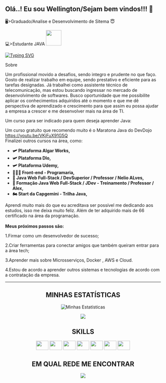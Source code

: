 ## Olá..! Eu sou Wellington/Sejam bem vindos!!!  👋

<!--
**Wellington323/Wellington323** is a ✨ _special_ ✨ repository because its `README.md` (this file) appears on your GitHub profile.

Here are some ideas to get you started:

- 🔭 
- 🌱 I’m currently learning ...
- 👯 I’m looking to collaborate on ...
- 🤔 I’m looking for help with ...
- 💬 Ask me about ...
- 📫 How to reach me: ...
- 😄 Pronouns: ...
- ⚡ Fun fact: ...
-->



🖥>Graduado/Analise e Desenvolvimento de Sitema 😇

💻>Estudante JAVA <img height="50em" src="https://cdn.jsdelivr.net/gh/devicons/devicon/icons/java/java-plain-wordmark.svg" />
     
     
[![Typing SVG](https://readme-typing-svg.demolab.com?font=Fira+Code&pause=1000&color=fd428d&center=true&vCenter=true&width=1000&lines=Dev+Full+stack+com+foco+em+Back-end)](https://git.io/typing-svg)

Sobre

Um profissional movido a desafios, sendo integro e prudente no que faço. Gosto de realizar trabalho em equipe, sendo prestativo e eficiente para as tarefas designadas. Já trabalhei como assistente técnico de telecomunicação, mas estou buscando ingressar no mercado de desenvolvimento de softwares. Busco oportunidade que me possibilite aplicar os conhecimentos adquiridos até o momento e que me dê perspectiva de aprendizado e crescimento para que assim eu possa ajudar a empresa a crescer e me desenvolver mais na área de TI.

Um curso para ser indicado para quem deseja aprender Java:

  Um curso gratuito que recomendo muito é o Maratona Java do DevDojo  https://youtu.be/VKjFuX91G5Q <br> Finalizei outros cursos na área, como:

<ul><strong> 
  <li>🛩 Plataforma Algar Works, </li>
  <li>🛩 Plataforma DIo, </li>
  <li>🛩 Plataforma Udemy, </li>
  <li>👩🏻‍🚀 Front-end - Programaria,</li>
  <li>🚀 Java Web Full-Stack / DevSuperior / Professor / Nelio ALves,</li>
  <li>🚀 Formação Java Web Full-Stack / JDev - Treinamento / Professor / Alex,</li>
  <li>🏍 Start da Capgemini - Trilha Java,</li>
  </strong>
</ul>
     Aprendi muito mais do que eu acreditava ser possível me dedicando aos estudos, isso me deixa muito feliz. 
     Além de ter adquirido mais de 66 certificado na área da programação. 
    <br><br>
<strong>Meus próximos passos são: </strong><br>
<p>1.Firmar como um desenvolvedor de sucesso; </p>
<p>2.Criar ferramentas para conectar amigos que também queiram entrar para a área tech; </p>
<p>3.Aprender mais sobre Microsserviços, Docker , AWS e Cloud.</p>
<p>4.Estou de acordo a aprender outros sistemas e tecnologias de acordo com a contratação da empresa.</p>


**********


  <div  align="center">
<h2> MINHAS ESTATÍSTICAS </h2>
	
![Minhas Estatísticas](https://github-readme-stats-eight-theta.vercel.app/api?username=Wellington323&show_icons=true&theme=dracula&include_all_commits=true&count_private=true)
	  
<img src="https://github-readme-stats-eight-theta.vercel.app/api/top-langs/?username=Wellington323&layout=compact&langs_count=8&theme=dracula"/>

<div>	
  <h2 align="center"> SKILLS </h2>
 
 
  <img src="https://cdn.jsdelivr.net/gh/devicons/devicon/icons/java/java-original.svg" height="30" width="40"/>
  <img src="https://cdn.jsdelivr.net/gh/devicons/devicon/icons/spring/spring-original.svg" height="30" width="40"/>
  <img src="https://cdn.jsdelivr.net/gh/devicons/devicon/icons/mysql/mysql-original.svg" height="30" width="40"/>
  <img src="https://cdn.jsdelivr.net/gh/devicons/devicon/icons/html5/html5-original.svg" height="30" width="40"/>
  <img src="https://cdn.jsdelivr.net/gh/devicons/devicon/icons/css3/css3-original.svg" height="30,5" width="40"/>
  <img src="https://cdn.jsdelivr.net/gh/devicons/devicon/icons/javascript/javascript-original.svg" height="30" width="40"/>
  <img src="https://cdn.jsdelivr.net/gh/devicons/devicon/icons/nodejs/nodejs-original.svg" height="30" width="40"/> 
    
</div>

<h2 align="center"> EM QUAL REDE ME ENCONTRAR </h2>
 

<a href="https://linkedin.com/in/wellington-a-da-silva/" target="_blank"><img src="https://img.shields.io/badge/LinkedIn-0077B5?style=for-the-badge&logo=linkedin&logoColor=white" target="_blank"></a>
